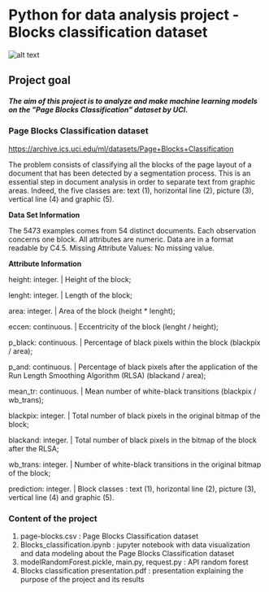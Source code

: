 # Python for data analysis project - Blocks classification dataset

![alt text](https://2.bp.blogspot.com/_JAoQEwT08KM/RoHt-Qelu9I/AAAAAAAACKk/ALlOTuCuO_E/w1200-h630-p-k-no-nu/RLSA_main.GIF)

## Project goal

##### The aim of this project is to analyze and make machine learning models on the "Page Blocks Classification" dataset by UCI.

### Page Blocks Classification dataset

https://archive.ics.uci.edu/ml/datasets/Page+Blocks+Classification 

The problem consists of classifying all the blocks of the page layout of a document that has been detected by a segmentation process. This is an essential step in document analysis in order to separate text from graphic areas. Indeed, the five classes are: text (1), horizontal line (2), picture (3), vertical line (4) and graphic (5).

**Data Set Information**

The 5473 examples comes from 54 distinct documents. Each observation concerns one block. All attributes are numeric. Data are in a format readable by C4.5. Missing Attribute Values: No missing value.

**Attribute Information**

height: integer. | Height of the block;

lenght: integer. | Length of the block;

area: integer. | Area of the block (height * lenght);

eccen: continuous. | Eccentricity of the block (lenght / height);

p_black: continuous. | Percentage of black pixels within the block (blackpix / area);

p_and: continuous. | Percentage of black pixels after the application of the Run Length Smoothing Algorithm (RLSA) (blackand / area);

mean_tr: continuous. | Mean number of white-black transitions (blackpix / wb_trans);

blackpix: integer. | Total number of black pixels in the original bitmap of the block;

blackand: integer. | Total number of black pixels in the bitmap of the block after the RLSA;

wb_trans: integer. | Number of white-black transitions in the original bitmap of the block;

prediction: integer. | Block classes : text (1), horizontal line (2), picture (3), vertical line (4) and graphic (5).

### Content of the project
1. page-blocks.csv : Page Blocks Classification dataset 
2. Blocks_classification.ipynb : jupyter notebook with data visualization and data modeling about the Page Blocks Classification dataset
3. modelRandomForest.pickle, main.py, request.py : API random forest
4. Blocks classification presentation.pdf : presentation explaining the purpose of the project and its results
